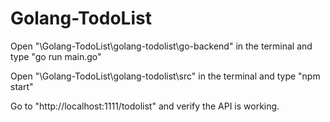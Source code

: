 # Golang-TodoList
Open "\Golang-TodoList\golang-todolist\go-backend" in the terminal and type "go run main.go"

Open "\Golang-TodoList\golang-todolist\src" in the terminal and type "npm start"

Go to "http://localhost:1111/todolist" and verify the API is working.
